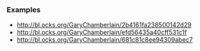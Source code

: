 ### Examples

* http://bl.ocks.org/GaryChamberlain/2b4161fa238500142d29
* http://bl.ocks.org/GaryChamberlain/efd56435a40cff531c1f
* http://bl.ocks.org/GaryChamberlain/681c81c8ee94309abec7
